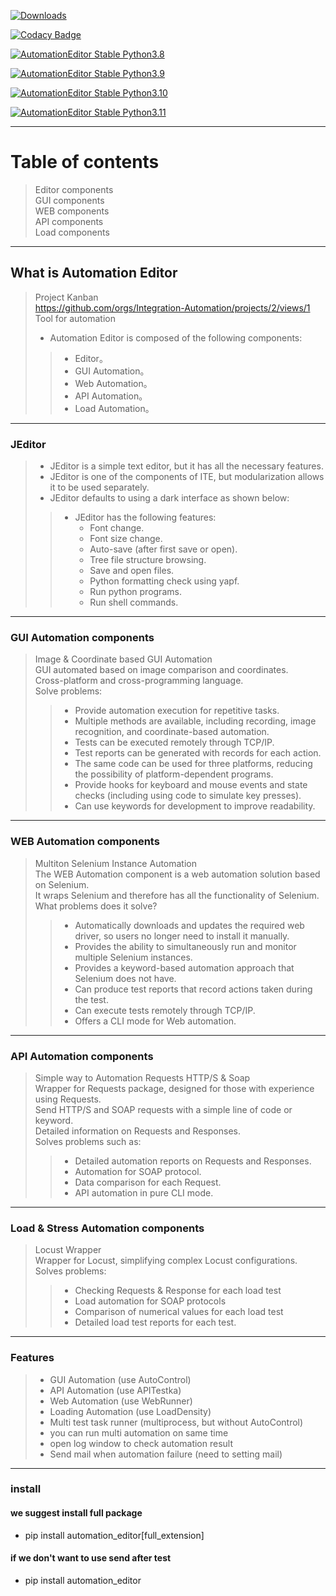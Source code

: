 [![Downloads](https://static.pepy.tech/badge/automation-editor)](https://pepy.tech/project/automation-editor)

[![Codacy Badge](https://app.codacy.com/project/badge/Grade/b7d32ed8600b4bd2a2f3e960f46f2ad0)](https://www.codacy.com/gh/JE-Chen/Integration-testing-environment/dashboard?utm_source=github.com&amp;utm_medium=referral&amp;utm_content=JE-Chen/Integration-testing-environment&amp;utm_campaign=Badge_Grade)

[![AutomationEditor Stable Python3.8](https://github.com/Intergration-Automation-Testing/AutomationEditor/actions/workflows/stable_python3_8.yml/badge.svg)](https://github.com/Intergration-Automation-Testing/AutomationEditor/actions/workflows/stable_python3_8.yml)

[![AutomationEditor Stable Python3.9](https://github.com/Intergration-Automation-Testing/AutomationEditor/actions/workflows/stable_python3_9.yml/badge.svg)](https://github.com/Intergration-Automation-Testing/AutomationEditor/actions/workflows/stable_python3_9.yml)

[![AutomationEditor Stable Python3.10](https://github.com/Intergration-Automation-Testing/AutomationEditor/actions/workflows/stable_python3_10.yml/badge.svg)](https://github.com/Intergration-Automation-Testing/AutomationEditor/actions/workflows/stable_python3_10.yml)

[![AutomationEditor Stable Python3.11](https://github.com/Intergration-Automation-Testing/AutomationEditor/actions/workflows/stable_python3_11.yml/badge.svg)](https://github.com/Intergration-Automation-Testing/AutomationEditor/actions/workflows/stable_python3_11.yml)

---
# Table of contents
> Editor components \
> GUI components \
> WEB components \
> API components \
> Load components
---
## What is Automation Editor
> Project Kanban \
> https://github.com/orgs/Integration-Automation/projects/2/views/1 \
> Tool for automation
> * Automation Editor is composed of the following components: 
>> * Editor。
>> * GUI Automation。
>> * Web Automation。
>> * API Automation。
>> * Load Automation。
---
### JEditor
> * JEditor is a simple text editor, but it has all the necessary features.
> * JEditor is one of the components of ITE, but modularization allows it to be used separately.
> * JEditor defaults to using a dark interface as shown below:
>> * JEditor has the following features:
>>    * Font change.
>>    * Font size change.
>>    * Auto-save (after first save or open).
>>    * Tree file structure browsing.
>>    * Save and open files.
>>    * Python formatting check using yapf.
>>    * Run python programs.
>>    * Run shell commands.
---
### GUI Automation components
> Image & Coordinate based GUI Automation \
> GUI automated based on image comparison and coordinates. \
> Cross-platform and cross-programming language.\
> Solve problems:
>> * Provide automation execution for repetitive tasks.
>> * Multiple methods are available, including recording, image recognition, and coordinate-based automation.
>> * Tests can be executed remotely through TCP/IP.
>> * Test reports can be generated with records for each action.
>> * The same code can be used for three platforms, reducing the possibility of platform-dependent programs.
>> * Provide hooks for keyboard and mouse events and state checks (including using code to simulate key presses).
>> * Can use keywords for development to improve readability.
---
### WEB Automation components
> Multiton Selenium Instance Automation \
> The WEB Automation component is a web automation solution based on Selenium. \
> It wraps Selenium and therefore has all the functionality of Selenium. \
> What problems does it solve? 
>> * Automatically downloads and updates the required web driver, so users no longer need to install it manually.
>> * Provides the ability to simultaneously run and monitor multiple Selenium instances.
>> * Provides a keyword-based automation approach that Selenium does not have.
>> * Can produce test reports that record actions taken during the test.
>> * Can execute tests remotely through TCP/IP.
>> * Offers a CLI mode for Web automation.
---
### API Automation components
> Simple way to Automation Requests HTTP/S & Soap \
> Wrapper for Requests package, designed for those with experience using Requests. \
> Send HTTP/S and SOAP requests with a simple line of code or keyword. \
> Detailed information on Requests and Responses. \
> Solves problems such as:
>> * Detailed automation reports on Requests and Responses.
>> * Automation for SOAP protocol.
>> * Data comparison for each Request.
>> * API automation in pure CLI mode.
---
### Load & Stress Automation components
> Locust Wrapper \
> Wrapper for Locust, simplifying complex Locust configurations. \
> Solves problems:
>> * Checking Requests & Response for each load test
>> * Load automation for SOAP protocols
>> * Comparison of numerical values for each load test
>> * Detailed load test reports for each test.
---

### Features

> * GUI Automation (use AutoControl)
> * API Automation (use APITestka)
> * Web Automation (use WebRunner)
> * Loading Automation (use LoadDensity)
> * Multi test task runner (multiprocess, but without AutoControl)
> * you can run multi automation on same time
> * open log window to check automation result
> * Send mail when automation failure (need to setting mail)

---

### install
#### we suggest install full package
* pip install automation_editor[full_extension]
#### if we don't want to use send after test
* pip install automation_editor
